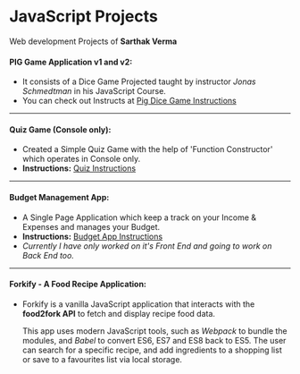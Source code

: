 # JavaScript Projects
Web development Projects of **Sarthak Verma**



#### PIG Game Application v1 and v2:
- It consists of a Dice Game Projected taught by instructor *Jonas Schmedtman* in his JavaScript Course.
- You can check out Instructs at [Pig Dice Game Instructions](https://github.com/sarthakvdev/JavaScript-Projects/blob/master/Dice%20Pig%20game%202/instructions.md)

---

#### Quiz Game (Console only):
- Created a Simple Quiz Game with the help of 'Function Constructor' which operates in Console only.
- **Instructions:** [Quiz Instructions](#blank)

---

#### Budget Management App:

- A Single Page Application which keep a track on your Income & Expenses and manages your Budget.
- **Instructions:** [Budget App Instructions](https://github.com/sarthakvdev/JavaScript-Projects/blob/master/Budget%20Management%20App/instructions.md)
- *Currently I have only worked on it's Front End and going to work on Back End too.*

***

#### Forkify - A Food Recipe Application:

- Forkify is a vanilla JavaScript application that interacts with the **food2fork API** to fetch and display recipe food data.

  This app uses modern JavaScript tools, such as *Webpack* to bundle the modules, and *Babel* to convert ES6, ES7 and ES8 back to ES5. The user can search for a specific recipe, and add ingredients to a shopping list or save to a favourites list via local storage.